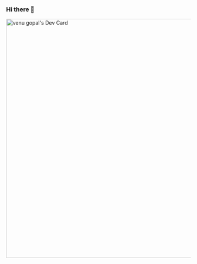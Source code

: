 ### Hi there 👋

<!--
**venukotamraju/venukotamraju** is a ✨ _special_ ✨ repository because its `README.md` (this file) appears on your GitHub profile.

Here are some ideas to get you started:

- 🔭 I’m currently working on ...
- 🌱 I’m currently learning ...
- 👯 I’m looking to collaborate on ...
- 🤔 I’m looking for help with ...
- 💬 Ask me about ...
- 📫 How to reach me: ...
- 😄 Pronouns: ...
- ⚡ Fun fact: ...
-->
<a href="https://app.daily.dev/the_elder"><img src="https://api.daily.dev/devcards/v2/28N0rJaVEi3M92QMCVGFq.png?type=wide&r=x97" width="652" alt="venu gopal's Dev Card"/></a>
